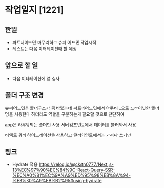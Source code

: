 # 작업일지 [1221]

## 한일
- 파트너어드민 마무리하고 슈퍼 어드민 작업시작
- 테스트는 다음 이터레이션때 할 예정

## 앞으로 할 일
- 다음 이터레이션에 앱 심사

## 폴더 구조 변경
슈퍼어드민은 폴더구조가 좀 바꼈는데 파트너어드민에서 아무리 _으로 프라이빗한 폴더명을 사용한다 하더라도 역할을 구분하는게 필요할 것으로 판단하여

app은 라우팅되는 폴더만 사용 서버컴포넌트에서 데이터를 불러와서 사용

리액트 쿼리 하이드레이션을 사용하고 클라이언트에서는 가져다 쓰기만

## 링크
- Hydrate 적용
https://velog.io/@ckstn0777/Next.js-13%EC%97%90%EC%84%9C-React-Query-SSR-%EC%A0%81%EC%9A%A9%ED%95%98%EB%8A%94-%EB%B0%A9%EB%B2%95#using-hydrate

